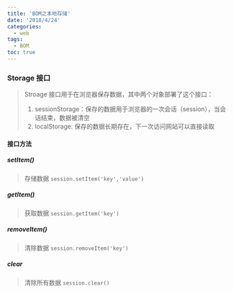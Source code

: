 ```yaml
---
title: 'BOM之本地存储'
date: '2018/4/24'
categories:
  - web
tags:
  - BOM
toc: true
---
```


### Storage 接口

> Stroage 接口用于在浏览器保存数据，其中两个对象部署了这个接口：
>
> 1. sessionStorage：保存的数据用于浏览器的一次会话（session），当会话结束，数据被清空
> 2. localStorage: 保存的数据长期存在，下一次访问网站可以直接读取

<!--more-->

#### 接口方法

##### setItem()

> 存储数据 `session.setItem('key','value')`

##### getItem()

> 获取数据 `session.getItem('key')`

##### removeItem()

> 清除数据 `session.removeItem('key')`

##### clear

> 清除所有数据 `session.clear()`
